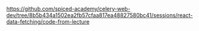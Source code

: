https://github.com/spiced-academy/celery-web-dev/tree/8b5b434a1502ea2fb57cfaa817ea48827580bc41/sessions/react-data-fetching/code-from-lecture
